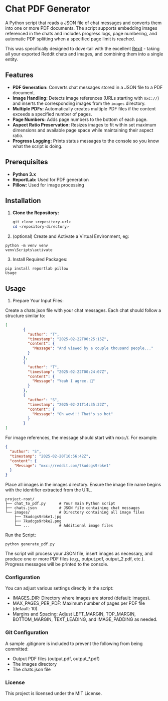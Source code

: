 # Chat PDF Generator

A Python script that reads a JSON file of chat messages and converts them into one or more PDF documents. The script supports embedding images referenced in the chats and includes progress logs, page numbering, and automatic PDF splitting when a specified page limit is reached.

This was specifically designed to dove-tail with the excellent [Rexit](https://github.com/MPult/Rexit) - taking all your exported Reddit chats and images, and combining them into a single entity.

## Features

- **PDF Generation:** Converts chat messages stored in a JSON file to a PDF document.
- **Image Handling:** Detects image references (URLs starting with `mxc://`) and inserts the corresponding images from the `images` directory.
- **Multiple PDFs:** Automatically creates multiple PDF files if the content exceeds a specified number of pages.
- **Page Numbers:** Adds page numbers to the bottom of each page.
- **Aspect Ratio Preservation:** Resizes images to fit within set maximum dimensions and available page space while maintaining their aspect ratio.
- **Progress Logging:** Prints status messages to the console so you know what the script is doing.

## Prerequisites

- **Python 3.x**  
- **ReportLab:** Used for PDF generation  
- **Pillow:** Used for image processing

## Installation

1. **Clone the Repository:**
   ```powershell
   git clone <repository-url>
   cd <repository-directory>
2. (optional) Create and Activate a Virtual Environment, eg:
```
python -m venv venv
venv\Scripts\activate
```

3. Install Required Packages:
```
pip install reportlab pillow
Usage
```

## Usage

1. Prepare Your Input Files:

Create a chats.json file with your chat messages. Each chat should follow a structure similar to:
```json
[
        {
          "author": "T",
          "timestamp": "2025-02-22T00:25:15Z",
          "content": {
            "Message": "And viewed by a couple thousand people..."
          }
        },
        {
          "author": "T",
          "timestamp": "2025-02-22T00:24:07Z",
          "content": {
            "Message": "Yeah I agree. 😤"
          }
        },
        {
          "author": "S",
          "timestamp": "2025-02-21T14:35:32Z",
          "content": {
            "Message": "Oh wow!!! That's so hot"
          }
        }
]
```

For image references, the message should start with mxc://. For example:
```json
{
  "author": "S",
  "timestamp": "2025-02-20T16:56:42Z",
  "content": {
    "Message": "mxc://reddit.com/7kudcgs9rbke1"
  }
}
```
Place all images in the images directory. Ensure the image file name begins with the identifier extracted from the URL.

```plaintext
project-root/
├── chat_to_pdf.py      # Your main Python script
├── chats.json          # JSON file containing chat messages
└── images/             # Directory containing all image files
    ├── 7kudcgs9rbke1.jpg
    ├── 7kudcgs9rbke2.png
    └── ...             # Additional image files
```

Run the Script:

```
python generate_pdf.py
```

The script will process your JSON file, insert images as necessary, and produce one or more PDF files (e.g., output.pdf, output_2.pdf, etc.). Progress messages will be printed to the console.

### Configuration
You can adjust various settings directly in the script:

- IMAGES_DIR: Directory where images are stored (default: images).
- MAX_PAGES_PER_PDF: Maximum number of pages per PDF file (default: 10).
- Margins and Spacing: Adjust LEFT_MARGIN, TOP_MARGIN, BOTTOM_MARGIN, TEXT_LEADING, and IMAGE_PADDING as needed.

### Git Configuration

A sample .gitignore is included to prevent the following from being committed:

- Output PDF files (output.pdf, output_*.pdf)
- The images directory
- The chats.json file
  
### License
This project is licensed under the MIT License.






